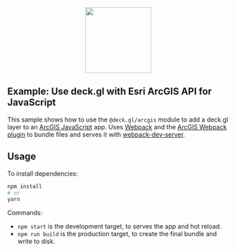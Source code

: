 <div align="center">
   <img width="150" heigth="150" src="https://webpack.js.org/assets/icon-square-big.svg" />
</div>

## Example: Use deck.gl with Esri ArcGIS API for JavaScript

This sample shows how to use the `@deck.gl/arcgis` module to add a deck.gl layer to an [ArcGIS JavaScript](https://developers.arcgis.com/javascript/) app.
Uses [Webpack](https://github.com/webpack/webpack) and the [ArcGIS Webpack plugin](https://github.com/Esri/arcgis-webpack-plugin)
to bundle files and serves it with [webpack-dev-server](https://webpack.js.org/guides/development/#webpack-dev-server).

## Usage

To install dependencies:

```bash
npm install
# or
yarn
```

Commands:

- `npm start` is the development target, to serves the app and hot reload.
- `npm run build` is the production target, to create the final bundle and write to disk.
